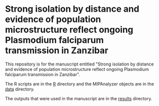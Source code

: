 # Strong isolation by distance and evidence of population microstructure reflect ongoing Plasmodium falciparum transmission in Zanzibar

This repository is for the manuscript entitled "Strong isolation by distance and evidence of population microstructure reflect ongoing Plasmodium falciparum transmission in Zanzibar".

The R scripts are in the [R](https://github.com/sconnelly007/TAN_MIP/tree/main/R) directory and the MIPAnalyzer objects are in the [data](https://github.com/sconnelly007/TAN_MIP/tree/main/data) directory.

The outputs that were used in the manuscript are in the [results](https://github.com/sconnelly007/TAN_MIP/tree/main/results) directory.